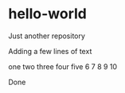 # hello-world
Just another repository

Adding a few lines of text

one two three four five
6 7 8 9 10

Done
